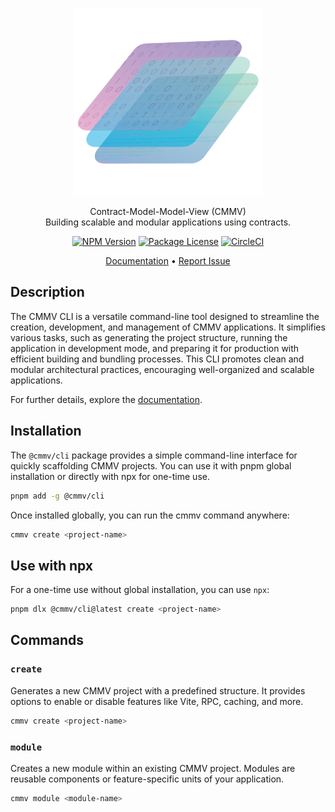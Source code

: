 <p align="center">
  <a href="https://cmmv.io/" target="blank"><img src="https://raw.githubusercontent.com/andrehrferreira/docs.cmmv.io/main/public/assets/logo_CMMV2_icon.png" width="300" alt="CMMV Logo" /></a>
</p>
<p align="center">Contract-Model-Model-View (CMMV) <br/> Building scalable and modular applications using contracts.</p>
<p align="center">
    <a href="https://www.npmjs.com/package/@cmmv/core"><img src="https://img.shields.io/npm/v/@cmmv/core.svg" alt="NPM Version" /></a>
    <a href="https://github.com/andrehrferreira/cmmv-server/blob/main/LICENSE"><img src="https://img.shields.io/npm/l/@cmmv/core.svg" alt="Package License" /></a>
    <a href="https://dl.circleci.com/status-badge/redirect/circleci/QyJWAYrZ9JTfN1eubSDo5u/JEtDUbr1cNkGRxfKFJo7oR/tree/main" target="_blank"><img src="https://dl.circleci.com/status-badge/img/circleci/QyJWAYrZ9JTfN1eubSDo5u/JEtDUbr1cNkGRxfKFJo7oR/tree/main.svg?style=svg" alt="CircleCI" /></a>
</p>

<p align="center">
  <a href="https://cmmv.io">Documentation</a> &bull;
  <a href="https://github.com/andrehrferreira/cmmv-cli/issues">Report Issue</a>
</p>

## Description

The CMMV CLI is a versatile command-line tool designed to streamline the creation, development, and management of CMMV applications. It simplifies various tasks, such as generating the project structure, running the application in development mode, and preparing it for production with efficient building and bundling processes. This CLI promotes clean and modular architectural practices, encouraging well-organized and scalable applications.

For further details, explore the [documentation](https://cmmv.io/docs).

## Installation

The ``@cmmv/cli`` package provides a simple command-line interface for quickly scaffolding CMMV projects. You can use it with pnpm global installation or directly with npx for one-time use.

```bash
pnpm add -g @cmmv/cli
```

Once installed globally, you can run the cmmv command anywhere:

```bash
cmmv create <project-name>
```

## Use with npx

For a one-time use without global installation, you can use ``npx``:

```bash
pnpm dlx @cmmv/cli@latest create <project-name>
```

## Commands

### ``create``

Generates a new CMMV project with a predefined structure. It provides options to enable or disable features like Vite, RPC, caching, and more.

```bash
cmmv create <project-name>
```

### ``module``

Creates a new module within an existing CMMV project. Modules are reusable components or feature-specific units of your application.

```bash
cmmv module <module-name>
```

